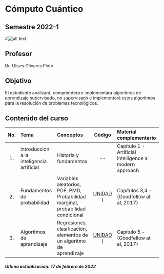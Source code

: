  # Cómputo Cuántico
## Semestre 2022-1

#![alt text](figs/logoIA.jpg)

## Profesor
Dr. Ulises Olivares Pinto

## Objetivo
El estudiante analizará, comprenderá e implementará algoritmos de aprendizaje supervisado, no supervisado e implementará estos algoritmos para la resolución de problemas tecnológicos.

## Contenido del curso
| No.        | Tema           | Conceptos |Código  |  Material complementario|
| :-------------: |:-------------| :-------------|:-----:| :-----|
| 1.              | Introducción a la inteligencia artificial| Historia y fundamentos |   --   | Capítulo 1 - Artificial Intelligence a modern approach | 
| 2.              | Fundamentos de probabilidad | Variables aleatorios, PDF, PMD, Probabilidad marginal, probabilidad condicional        | [UNIDAD I](https://colab.research.google.com/drive/1Gj8qLSIzTDx4BjWs5xh0cdLBnMo4TkRI?usp=sharing)   | Capítulos 3,4 - (Goodfellow at al, 2017) | 
| 3.              | Algoritmos de aprandizaje|   Regresiones, clasificación, elementos de un algoritmo de aprendizaje    | [UNIDAD I](https://colab.research.google.com/drive/1Gj8qLSIzTDx4BjWs5xh0cdLBnMo4TkRI?usp=sharing)   | Capítulo 5 - (Goodfellow at al, 2017) | 


##### Última actualización: 17 de febrero de 2022
